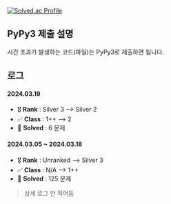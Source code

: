 [![Solved.ac Profile](https://mazassumnida.wtf/api/v2/generate_badge?boj=whitedev7773)](https://solved.ac/whitedev7773/)

## PyPy3 제출 설명
시간 초과가 발생하는 코드(파일)는 PyPy3로 제출하면 됩니다.

## 로그
#### 2024.03.19
- 🎖️ **Rank** : Silver 3 --> Silver 2
- ✅ **Class** : 1++ --> 2
- 📘 **Solved** : 6 문제

#### 2024.03.05 ~ 2024.03.18
- 🎖️ **Rank** : Unranked --> Silver 3
- ✅ **Class** : N/A --> 1++
- 📘 **Solved** : 125 문제
> 상세 로그 안 적어둠